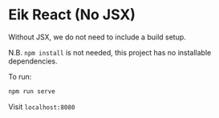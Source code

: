 # Eik React (No JSX)

Without JSX, we do not need to include a build setup.

N.B. `npm install` is not needed, this project has no installable dependencies.

To run:

```sh
npm run serve
```

Visit `localhost:8080`
